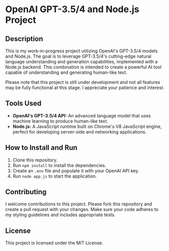 # OpenAI GPT-3.5/4 and Node.js Project

## Description

This is my work-in-progress project utilizing OpenAI's GPT-3.5/4 models and Node.js. The goal is to leverage GPT-3.5/4's cutting-edge natural language understanding and generation capabilities, implemented with a Node.js backend. This combination is intended to create a powerful AI tool capable of understanding and generating human-like text.

Please note that this project is still under development and not all features may be fully functional at this stage. I appreciate your patience and interest.

## Tools Used

- **OpenAI's GPT-3.5/4 API:** An advanced language model that uses machine learning to produce human-like text.
- **Node.js:** A JavaScript runtime built on Chrome's V8 JavaScript engine, perfect for developing server-side and networking applications.

## How to Install and Run

1. Clone this repository.
2. Run `npm install` to install the dependencies.
3. Create an `.env` file and populate it with your OpenAI API key.
4. Run `node app.js` to start the application.

## Contributing

I welcome contributions to this project. Please fork this repository and create a pull request with your changes. Make sure your code adheres to my styling guidelines and includes appropriate tests.

## License

This project is licensed under the MIT License.
